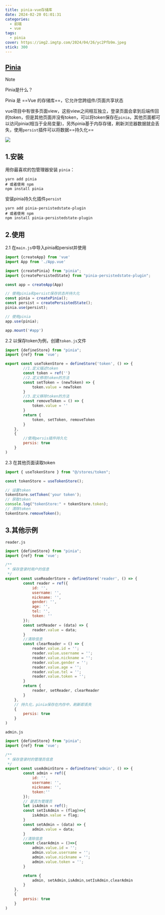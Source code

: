 ```yaml
---
title: pinia-vue存储库
date: 2024-02-20 01:01:31
categories: 
  - 前端
  - vue
tags:
  - pinia
cover: https://img2.imgtp.com/2024/04/26/yc2Pfb9m.jpeg
stick: 300
---
```


## [Pinia](https://pinia.web3doc.top/)

> [!note] 
>
> Pinia是什么？
>
> Pinia 是 ==Vue 的存储库==，它允许您跨组件/页面共享状态
>
> vue项目中有很多页面view，这些view之间相互独立，登录页面会拿到后端传回的token，但是其他页面并没有token，可以将token保存在`pinia`，其他页面都可以访问pinia(相当于全局变量)，另外pinia基于内存存储，刷新浏览器数据就会丢失，使用`persist`插件可以将数据==持久化==

![](https://img2.imgtp.com/2024/04/04/Lg05BHGR.png)

## 1.安装

用你最喜欢的包管理器安装 `pinia`：

```shell
yarn add pinia
# 或者使用 npm
npm install pinia
```

安装pinia持久化插件`persist`

```shell
yarn add pinia-persistedstate-plugin
# 或者使用 npm
npm install pinia-persistedstate-plugin
```

## 2.使用

2.1 在`main.js`中导入pinia和persist并使用

```js
import {createApp} from 'vue'
import App from './App.vue'

import {createPinia} from "pinia";
import {createPersistedState} from "pinia-persistedstate-plugin";

const app = createApp(App)

// 使用pinia和persist保存状态并持久化
const pinia = createPinia();
const persist = createPersistedState();
pinia.use(persist);

// 使用pinia
app.use(pinia);

app.mount('#app')
```

2.2 以保存token为例，创建`token.js`文件

```js
import {defineStore} from "pinia";
import {ref} from 'vue';

export const useTokenStore = defineStore('token', () => {
        //1.定义描述token
        const token = ref('')
        //2.定义修改token的方法
        const setToken = (newToken) => {
            token.value = newToken
        }
        //3.定义移除token的方法
        const removeToken = () => {
            token.value = ''
        }
        return {
            token, setToken, removeToken
        }
    },
    {
        //使用persis插件持久化
        persis: true
    }
)
```

2.3 在其他页面读取token

```js
import { useTokenStore } from "@/stores/token";

const tokenStore = useTokenStore();

// 设置token
tokenStore.setToken('your token');
// 获取token
console.log("tokenStore:" + tokenStore.token);
// 清除token
tokenStore.removeToken();
```

## 3.其他示例

`reader.js`

```js
import {defineStore} from "pinia";
import {ref} from 'vue';

/**
 * 保存登录时用户的信息
 */
export const useReaderStore = defineStore('reader', () => {
        const reader = ref({
            id: '',
            username: '',
            nickname: '',
            gender: '',
            age: '',
            tel: '',
            token: ''
        });
        const setReader = (data) => {
            reader.value = data;
        }
        //清除信息
        const clearReader = () => {
            reader.value.id = '';
            reader.value.username = '';
            reader.value.nickname = '';
            reader.value.gender = '';
            reader.value.age = '';
            reader.value.tel = '';
            reader.value.token = '';
        }
        return {
            reader, setReader, clearReader
        }
    },
    // 持久化，pinia保存在内存中，刷新即丢失
    {
        persis: true
    }
)
```

`admin.js`

```js
import {defineStore} from "pinia";
import {ref} from 'vue';

/**
 * 保存登录时的管理员信息
 */
export const useAdminStore = defineStore('admin', () => {
        const admin = ref({
            id: '',
            username: '',
            nickname: '',
            token:''
        });
        // 是否为管理员
        let isAdmin = ref();
        const setIsAdmin = (flag)=>{
            isAdmin.value = flag;
        }
        const setAdmin = (data) => {
            admin.value = data;
        }
        //清除信息
        const clearAdmin = ()=>{
            admin.value.id = '';
            admin.value.username = '';
            admin.value.nickname = '';
            admin.value.token = '';
        }

        return {
            admin, setAdmin,isAdmin,setIsAdmin,clearAdmin
        }
    },
    {
        persis: true
    }
)
```
